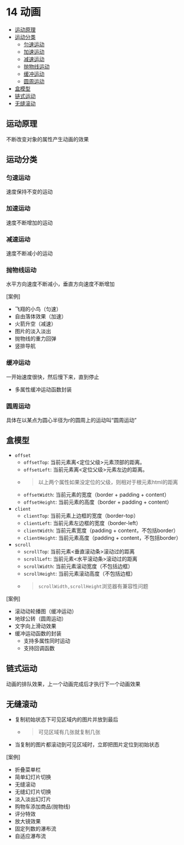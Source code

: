 # 14 动画
- [运动原理](#运动原理)
- [运动分类](#运动分类)
    - [匀速运动](#匀速运动) 
    - [加速运动](#加速运动)
    - [减速运动](#减速运动)
    - [抛物线运动](#抛物线运动)
    - [缓冲运动](#缓冲运动)
    - [圆周运动](#圆周运动)
- [盒模型](#盒模型)
- [链式运动](#链式运动)
- [无缝滚动](#无缝滚动)

<src-BackToTop></src-BackToTop>
<src-MetaChange></src-MetaChange>

## 运动原理
不断改变对象的属性产生动画的效果
## 运动分类
### 匀速运动
速度保持不变的运动
### 加速运动
速度不断增加的运动
### 减速运动
速度不断减小的运动
### 抛物线运动
水平方向速度不断减小，垂直方向速度不断增加

[案例]

- 飞翔的小鸟（匀速）
- 自由落体效果（加速）
- 火箭升空（减速）
- 图片的淡入淡出
- 抛物线的重力回弹
- 竖排导航


### 缓冲运动
一开始速度很快，然后慢下来，直到停止

- 多属性缓冲运动函数封装

### 圆周运动
具体在以某点为圆心半径为r的圆周上的运动叫“圆周运动”

## 盒模型
- `offset`
    - `offsetTop`: 当前元素离&lt;定位父级&gt;元素顶部的距离。
    - `offsetLeft`: 当前元素离&lt;定位父级&gt;元素左边的距离。
    - > 以上两个属性如果没定位的父级，则相对于根元素html的距离
    - `offsetWidth`: 当前元素的宽度（border + padding + content）
    - `offsetHeight`: 当前元素的高度（border + padding + content）
- `client` 
    - `clientTop`: 当前元素上边框的宽度（border-top）
    - `clientLeft`: 当前元素左边框的宽度（border-left）
    - `clientWidth`: 当前元素宽度（padding + content，不包括border）
    - `clientHeight`: 当前元素高度（padding + content，不包括border）
- `scroll`
    - `scrollTop`: 当前元素&lt;垂直滚动条&gt;滚动过的距离
    - `scrollLeft`: 当前元素&lt;水平滚动条&gt;滚动过的距离
    - `scrollWidth`: 当前元素滚动宽度（不包括边框）
    - `scrollHeight`: 当前元素滚动高度（不包括边框）
    - > `scrollWidth,scrollHeight`浏览器有兼容性问题


[案例]
- 滚动动轮播图（缓冲运动）
- 地球公转（圆周运动）
- 文字向上滑动效果
- 缓冲运动函数的封装
    - 支持多属性同时运动
    - 支持回调函数



## 链式运动
动画的排队效果，上一个动画完成后才执行下一个动画效果
## 无缝滚动
- 复制初始状态下可见区域内的图片并放到最后
    - > 可见区域有几张就复制几张

- 当复制的图片都滚动到可见区域时，立即把图片定位到初始状态


[案例]
- 折叠菜单栏
- 简单幻灯片切换
- 无缝滚动
- 无缝幻灯片切换
- 淡入淡出幻灯片
- 购物车添加商品(抛物线)
- 评分特效
- 放大镜效果
- 固定列数的瀑布流
- 自适应瀑布流
